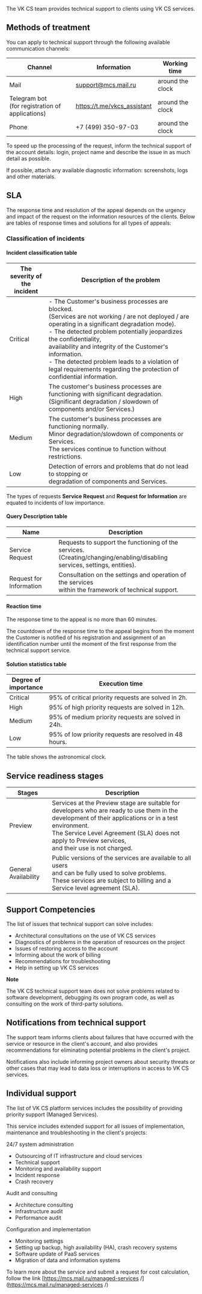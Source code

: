 The VK CS team provides technical support to clients using VK CS services.

## Methods of treatment

You can apply to technical support through the following available communication channels:

| Channel | Information | Working time<br> |
|--------------|-----------------------------|-------------------|
| Mail | support@mcs.mail.ru | around the clock |
| Telegram bot<br>(for registration of applications)| https://t.me/vkcs_assistant | around the clock |
| Phone | +7 (499) 350-97-03 | around the clock |

<note>

To speed up the processing of the request, inform the technical support of the account details: login, project name and describe the issue in as much detail as possible.

If possible, attach any available diagnostic information: screenshots, logs and other materials.

</note>

## SLA

The response time and resolution of the appeal depends on the urgency and impact of the request on the information resources of the clients. Below are tables of response times and solutions for all types of appeals:

### Classification of incidents

#### Incident classification table

| The severity of the<br>incident| Description of the problem |
|--------------------------------|------------------------------------------------------------------------|
| Critical|- The Customer's business processes are blocked.<br> (Services are not working / are not deployed / are operating in a significant degradation mode).<br>- The detected problem potentially jeopardizes the confidentiality,<br>availability and integrity of the Customer's information.<br>- The detected problem leads to a violation of legal requirements regarding the protection of confidential information. |
| High |The customer's business processes are functioning with significant degradation.<br>(Significant degradation / slowdown of components and/or Services.)|
| Medium |The customer's business processes are functioning normally.<br>Minor degradation/slowdown of components or Services.<br>The services continue to function without restrictions.|
| Low|Detection of errors and problems that do not lead to stopping or<br>degradation of components and Services.|

The types of requests **Service Request** and **Request for Information** are equated to incidents of low importance.

#### Query Description table

| Name| Description |
|-----------------------------|---------------------------------------------------------------|
| Service Request| Requests to support the functioning of the services.<br> (Creating/changing/enabling/disabling services, settings, entities).|
| Request for Information| Consultation on the settings and operation of the services<br>within the framework of technical support.|

#### Reaction time

The response time to the appeal is no more than 60 minutes.

<info>

The countdown of the response time to the appeal begins from the moment the Customer is notified of his registration and assignment of an identification number until the moment of the first response from the technical support service.

</info>

#### Solution statistics table

| Degree of<br>importance| Execution time|
|----------------------|----------------------------------------------|
| Critical| 95% of critical priority requests are solved in 2h.|
| High| 95% of high priority requests are solved in 12h.|
| Medium| 95% of medium priority requests are solved in 24h.|
| Low| 95% of low priority requests are resolved in 48 hours.|

The table shows the astronomical clock.

## Service readiness stages

| Stages | Description |
|----------------------|----------------------------------------------------------------------------------------|
| Preview | Services at the Preview stage are suitable for developers who are ready to use them in the development of their applications or in a test environment.<br>The Service Level Agreement (SLA) does not apply to Preview services,<br>and their use is not charged.|
| General Availability | Public versions of the services are available to all users<br> and can be fully used to solve problems.<br>These services are subject to billing and a Service level agreement (SLA).|

## Support Competencies

The list of issues that technical support can solve includes:

- Architectural consultations on the use of VK CS services
- Diagnostics of problems in the operation of resources on the project
- Issues of restoring access to the account
- Informing about the work of billing
- Recommendations for troubleshooting
- Help in setting up VK CS services

**Note**

The VK CS technical support team does not solve problems related to software development, debugging its own program code, as well as consulting on the work of third-party solutions.

## Notifications from technical support

The support team informs clients about failures that have occurred with the service or resource in the client's account, and also provides recommendations for eliminating potential problems in the client's project.

Notifications also include informing project owners about security threats or other cases that may lead to data loss or interruptions in access to VK CS services.

## Individual support

The list of VK CS platform services includes the possibility of providing priority support (Managed Services).

This service includes extended support for all issues of implementation, maintenance and troubleshooting in the client's projects:

24/7 system administration

- Outsourcing of IT infrastructure and cloud services
- Technical support
- Monitoring and availability support
- Incident response
- Crash recovery

Audit and consulting

- Architecture consulting
- Infrastructure audit
- Performance audit

Configuration and implementation

- Monitoring settings
- Setting up backup, high availability (HA), crash recovery systems
- Software update of PaaS services
- Migration of data and information systems

To learn more about the service and submit a request for cost calculation, follow the link [https://mcs.mail.ru/managed-services /](https://mcs.mail.ru/managed-services /)
